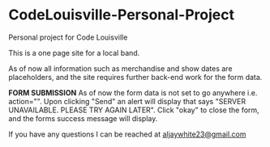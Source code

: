 # CodeLouisville-Personal-Project
Personal project for Code Louisville

This is a one page site for a local band.

As of now all information such as merchandise and show dates are placeholders, and the site requires further back-end work for the form data.

********FORM SUBMISSION********
As of now the form data is not set to go anywhere i.e. action="".
Upon clicking "Send" an alert will display that says "SERVER UNAVAILABLE. PLEASE TRY AGAIN LATER".
Click "okay" to close the form, and the forms success message will display.


If you have any questions I can be reached at aljaywhite23@gmail.com
